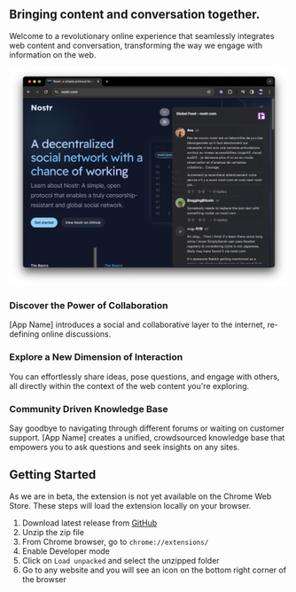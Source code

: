 ## Bringing content and conversation together.

Welcome to a revolutionary online experience that seamlessly integrates web content and conversation, transforming the way we engage with information on the web.

![screenshot](https://github.com/jinglescode/web-content-conversation/raw/main/assets/screenshot-nostrcom.png)

### Discover the Power of Collaboration

[App Name] introduces a social and collaborative layer to the internet, re-defining online discussions.

### Explore a New Dimension of Interaction

You can effortlessly share ideas, pose questions, and engage with others, all directly within the context of the web content you're exploring.

### Community Driven Knowledge Base

Say goodbye to navigating through different forums or waiting on customer support. [App Name] creates a unified, crowdsourced knowledge base that empowers you to ask questions and seek insights on any sites.

## Getting Started

As we are in beta, the extension is not yet available on the Chrome Web Store. These steps will load the extension locally on your browser.

1. Download latest release from [GitHub](https://github.com/jinglescode/web-content-conversation/raw/main/releases/web-content-conversation.zip)
2. Unzip the zip file
3. From Chrome browser, go to `chrome://extensions/`
4. Enable Developer mode
5. Click on `Load unpacked` and select the unzipped folder
6. Go to any website and you will see an icon on the bottom right corner of the browser
